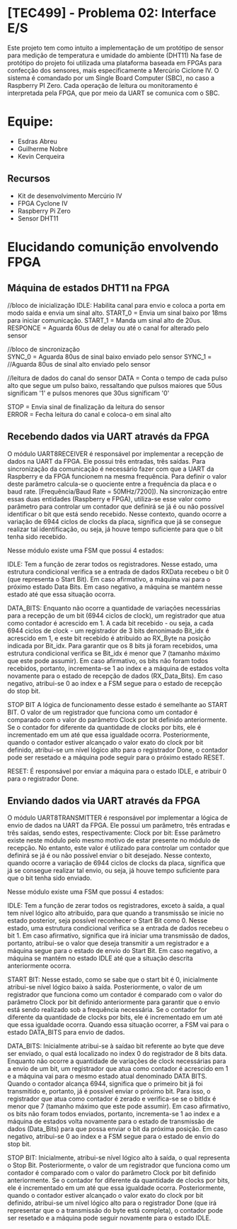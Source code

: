 # [TEC499] - Problema 02: Interface E/S
Este projeto tem como intuito a implementação de um protótipo de sensor para medição de temperatura e umidade do ambiente (DHT11) Na fase de protótipo do projeto foi utilizada uma plataforma baseada em FPGAs para confecção dos sensores, mais especificamente a Mercúrio Ciclone IV. O sistema é comandado por um Single Board Computer (SBC), no caso a Raspberry PI Zero. Cada operação de leitura ou monitoramento é interpretada pela FPGA, que por meio da UART se comunica com o SBC.

# Equipe:
- Esdras Abreu
- Guilherme Nobre
- Kevin Cerqueira

## Recursos
- Kit de desenvolvimento Mercúrio IV
- FPGA Cyclone IV
- Raspberry Pi Zero
- Sensor DHT11

# Elucidando comunição envolvendo FPGA

## Máquina de estados DHT11 na FPGA

//bloco de inicialização
IDLE: Habilita canal para envio e coloca a porta em modo saída e envia um sinal alto.
START_0 = Envia um sinal baixo por 18ms para iniciar comunicação.
START_1 = Manda um sinal alto de 20us.
RESPONCE = Aguarda 60us de delay ou até o canal for alterado pelo sensor

//bloco de sincronização		
SYNC_0 = Aguarda 80us de sinal baixo enviado pelo sensor
SYNC_1 = //Aguarda 80us de sinal alto enviado pelo sensor

//leitura de dados do canal do sensor
DATA = Conta o tempo de cada pulso alto que segue um pulso baixo, ressaltando que pulsos maiores que 50us significam '1' e pulsos menores que 30us significam '0'

STOP = Envia sinal de finalização da leitura do sensor  
ERROR = Fecha leitura do canal e coloca-o em sinal alto

## Recebendo dados via UART através da FPGA
O módulo UART8RECEIVER é responsável por implementar a recepção de dados na UART da FPGA. Ele possui três entradas, três saídas. Para sincronização da comunicação é necessário fazer com que a UART da Raspberry e da FPGA funcionem na mesma frequência. Para definir o valor deste parâmetro calcula-se o quociente entre a frequência da placa e o baud rate. [Frequência/Baud Rate = 50MHz/7200]).
Na sincronização entre essas duas entidades (Raspberry e FPGA), utiliza-se esse valor como parâmetro para controlar um contador que definirá se já é ou não possível identificar o bit que está sendo recebido. Nesse contexto, quando ocorre a variação de 6944 ciclos de clocks da placa, significa que já se consegue realizar tal identificação, ou seja, já houve tempo suficiente para que o bit tenha sido recebido.

Nesse módulo existe uma FSM que possui 4 estados:

IDLE:
Tem a função de zerar todos os registradores. Nesse estado, uma estrutura condicional verifica se a entrada de dados RXData recebeu o bit 0 (que representa o Start Bit). Em caso afirmativo, a máquina vai para o próximo estado Data Bits. Em caso negativo, a máquina se mantém nesse estado até que essa situação ocorra.

DATA_BITS: Enquanto não ocorre a quantidade de variações necessárias para a recepção de um bit (6944 ciclos de clock), um registrador que atua como contador é acrescido em 1. A cada bit recebido - ou seja, a cada 6944 ciclos de clock - um registrador de 3 bits denonimado Bit_idx é acrescido em 1, e este bit recebido é atribuido ao RX_Byte na posição indicada por Bit_idx. Para garantir que os 8 bits já foram recebidos, uma estrutura condicional verifica se Bit_idx é menor que 7 (tamanho máximo que este pode assumir). Em caso afirmativo, os bits não foram todos recebidos, portanto, incrementa-se 1 ao index e a máquina de estados volta novamente para o estado de recepção de dados (RX_Data_Bits). Em caso negativo, atribui-se 0 ao index e a FSM segue para o estado de recepção do stop bit.

STOP BIT A lógica de funcionamento desse estado é semelhante ao START BIT. O valor de um registrador que funciona como um contador é comparado com o valor do parâmetro Clock por bit definido anteriormente. Se o contador for diferente da quantidade de clocks por bits, ele é incrementado em um até que essa igualdade ocorra. Posteriormente, quando o contador estiver alcançado o valor exato do clock por bit definido, atribui-se um nível lógico alto para o registrador Done, o contador pode ser resetado e a máquina pode seguir para o próximo estado RESET.

RESET: É responsável por enviar a máquina para o estado IDLE, e atribuir 0 para o registrador Done.

## Enviando dados via UART através da FPGA
O módulo UART8TRANSMITTER é responsável por implementar a lógica de envio de dados na UART da FPGA. Ele possui um parâmetro, três entradas e três saídas, sendo estes, respectivamente: Clock por bit: Esse parâmetro existe neste módulo pelo mesmo motivo de estar presente no módulo de recepção. No entanto, este valor é utilizado para controlar um contador que definirá se já é ou não possível enviar o bit desejado. Nesse contexto, quando ocorre a variação de 6944 ciclos de clocks da placa, significa que já se consegue realizar tal envio, ou seja, já houve tempo suficiente para que o bit tenha sido enviado.

Nesse módulo existe uma FSM que possui 4 estados:

IDLE:
Tem a função de zerar todos os registradores, exceto à saída, a qual tem nível lógico alto atribuído, para que quando a transmissão se inicie no estado posterior, seja possível reconhecer o Start Bit como 0. Nesse estado, uma estrutura condicional verifica se a entrada de dados recebeu o bit 1. Em caso afirmativo, significa que irá iniciar uma transmissão de dados, portanto, atribui-se o valor que deseja transmitir a um registrador e a máquina segue para o estado de envio do Start Bit. Em caso negativo, a máquina se mantém no estado IDLE até que a situação descrita anteriormente ocorra.

START BIT:
Nesse estado, como se sabe que o start bit é 0, inicialmente atribui-se nível lógico baixo à saída. Posteriormente, o valor de um registrador que funciona como um contador é comparado com o valor do parâmetro Clock por bit definido anteriormente para garantir que o envio está sendo realizado sob a frequência necessária. Se o contador for diferente da quantidade de clocks por bits, ele é incrementado em um até que essa igualdade ocorra. Quando essa situação ocorrer, a FSM vai para o estado DATA_BITS para envio de dados.

DATA_BITS:
Inicialmente atribui-se à saídao bit referente ao byte que deve ser enviado, o qual está localizado no index 0 do registrador de 8 bits data. Enquanto não ocorre a quantidade de variações de clock necessárias para a envio de um bit, um registrador que atua como contador é acrescido em 1 e a máquina vai para o mesmo estado atual denominado DATA BITS. Quando o contador alcança 6944, significa que o primeiro bit já foi transmitido e, portanto, já é possível enviar o próximo bit. Para isso, o registrador que atua como contador é zerado e verifica-se se o bitIdx é menor que 7 (tamanho máximo que este pode assumir). Em caso afirmativo, os bits não foram todos enviados, portanto, incrementa-se 1 ao index e a máquina de estados volta novamente para o estado de transmissão de dados (Data_Bits) para que possa enviar o bit da próxima posição. Em caso negativo, atribui-se 0 ao index e a FSM segue para o estado de envio do stop bit.

STOP BIT:
Inicialmente, atribui-se nível lógico alto à saída, o qual representa o Stop Bit. Posteriormente, o valor de um registrador que funciona como um contador é comparado com o valor do parâmetro Clock por bit definido anteriormente. Se o contador for diferente da quantidade de clocks por bits, ele é incrementado em um até que essa igualdade ocorra. Posteriormente, quando o contador estiver alcançado o valor exato do clock por bit definido, atribui-se um nível lógico alto para o registrador Done (que irá representar que o a transmissão do byte está completa), o contador pode ser resetado e a máquina pode seguir novamente para o estado IDLE.